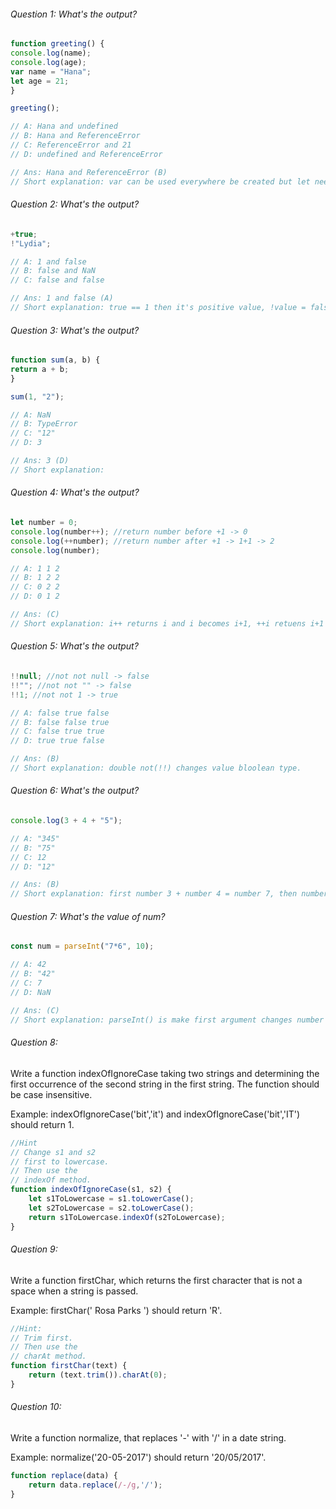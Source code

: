 ###### Question 1: What's the output?

```js
function greeting() {
console.log(name);
console.log(age);
var name = "Hana";
let age = 21;
}

greeting();

// A: Hana and undefined
// B: Hana and ReferenceError
// C: ReferenceError and 21
// D: undefined and ReferenceError

// Ans: Hana and ReferenceError (B)
// Short explanation: var can be used everywhere be created but let need to be created before call it.
```
###### Question 2: What's the output?

```js
+true;
!"Lydia";

// A: 1 and false
// B: false and NaN
// C: false and false

// Ans: 1 and false (A)
// Short explanation: true == 1 then it's positive value, !value = false
```
###### Question 3: What's the output?

```js
function sum(a, b) {
return a + b;
}

sum(1, "2");

// A: NaN
// B: TypeError
// C: "12"
// D: 3

// Ans: 3 (D)
// Short explanation:
```
###### Question 4: What's the output?

```js
let number = 0;
console.log(number++); //return number before +1 -> 0
console.log(++number); //return number after +1 -> 1+1 -> 2
console.log(number);

// A: 1 1 2
// B: 1 2 2
// C: 0 2 2
// D: 0 1 2

// Ans: (C)
// Short explanation: i++ returns i and i becomes i+1, ++i retuens i+1 and becomes i+1
```

###### Question 5: What's the output?

```js
!!null; //not not null -> false
!!""; //not not "" -> false
!!1; //not not 1 -> true

// A: false true false
// B: false false true
// C: false true true
// D: true true false

// Ans: (B)
// Short explanation: double not(!!) changes value bloolean type.

```
###### Question 6: What's the output?

```js
console.log(3 + 4 + "5");

// A: "345"
// B: "75"
// C: 12
// D: "12"

// Ans: (B)
// Short explanation: first number 3 + number 4 = number 7, then number 7 + string 5 is string 7 + 5. It's 75
```
###### Question 7: What's the value of num?

```js
const num = parseInt("7*6", 10);

// A: 42
// B: "42"
// C: 7
// D: NaN

// Ans: (C)
// Short explanation: parseInt() is make first argument changes number from string(this case is just 7) referd second argument as radix.
```

###### Question 8:

Write a function indexOfIgnoreCase taking two strings
and determining the first occurrence of the second
string in the first string. The function should be
case insensitive.

Example: indexOfIgnoreCase('bit','it') and
indexOfIgnoreCase('bit','IT') should return 1.

```js
//Hint
// Change s1 and s2
// first to lowercase.
// Then use the
// indexOf method.
function indexOfIgnoreCase(s1, s2) {
    let s1ToLowercase = s1.toLowerCase();
    let s2ToLowercase = s2.toLowerCase();
    return s1ToLowercase.indexOf(s2ToLowercase);
}
```

###### Question 9:
Write a function firstChar, which returns the
first character that is not a space when a string
is passed.

Example: firstChar(' Rosa Parks ') should return 'R'.

```js
//Hint:
// Trim first.
// Then use the
// charAt method.
function firstChar(text) {
    return (text.trim()).charAt(0);
}
```

###### Question 10:
Write a function normalize, that replaces '-'
with '/' in a date string.

Example: normalize('20-05-2017') should return
'20/05/2017'.

```js
function replace(data) {
    return data.replace(/-/g,'/');
}
```

